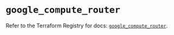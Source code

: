 # `google_compute_router`

Refer to the Terraform Registry for docs: [`google_compute_router`](https://registry.terraform.io/providers/hashicorp/google/6.32.0/docs/resources/compute_router).
